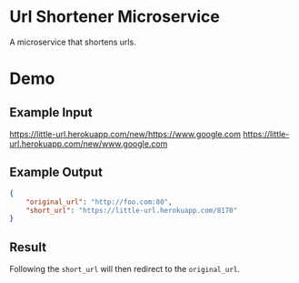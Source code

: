 # Url Shortener Microservice
A microservice that shortens urls.

# Demo
## Example Input
https://little-url.herokuapp.com/new/https://www.google.com
https://little-url.herokuapp.com/new/www.google.com

## Example Output
```json
{ 
    "original_url": "http://foo.com:80", 
    "short_url": "https://little-url.herokuapp.com/8170" 
}

```

## Result
Following the `short_url` will then redirect to the `original_url`.
